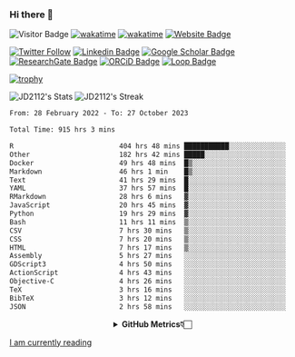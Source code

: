 ### Hi there 👋
![Visitor Badge](https://visitor-badge.laobi.icu/badge?page_id=JD2112.JD2112)
[![wakatime](https://github.com/JD2112/JD2112/actions/workflows/waka-readme.yml/badge.svg)](https://github.com/JD2112/JD2112/actions/workflows/waka-readme.yml)
[![wakatime](https://wakatime.com/badge/user/fe95275f-909a-4147-a45d-624981173898.svg)](https://wakatime.com/@fe95275f-909a-4147-a45d-624981173898)
[![Website Badge](https://img.shields.io/badge/website-informational?style=flat-square)](http://jyotirmoydas.netlify.app)

[![Twitter Follow](https://img.shields.io/twitter/follow/jyotirmoy21?style=social)](https://twitter.com/jyotirmoy21)
[![Linkedin Badge](https://img.shields.io/badge/-jyotirmoy-blue?style=plastic&logo=Linkedin&logoColor=white&link=https://www.linkedin.com/in/dasjyotirmoy/)](https://www.linkedin.com/in/dasjyotirmoy/)
[![Google Scholar Badge](https://img.shields.io/badge/-jyotirmoy-blue?style=plastic&logo=GoogleScholar&logoColor=white&link=https://scholar.google.se/citations?user=IMBYOv8AAAAJ&hl=en)](https://scholar.google.se/citations?user=IMBYOv8AAAAJ&hl=en)
[![ResearchGate Badge](https://img.shields.io/badge/-jyotirmoy-cyan?style=plastic&logo=ResearchGate&logoColor=white&link=https://www.researchgate.net/profile/Jyotirmoy-Das-3)](https://www.researchgate.net/profile/Jyotirmoy-Das-3)
[![ORCiD Badge](https://img.shields.io/badge/-jyotirmoy-green?style=plastic&logo=orcid&logoColor=white&link=https://orcid.org/0000-0002-5649-4658)](https://orcid.org/0000-0002-5649-4658)
[![Loop Badge](https://img.shields.io/badge/-jyotirmoy-orange?style=plastic&logo=Loop&logoColor=white&link=https://loop.frontiersin.org/people/1519976/overview)](https://loop.frontiersin.org/people/1519976/overview)

[![trophy](https://github-profile-trophy.vercel.app/?username=JD2112)](https://github.com/ryo-ma/github-profile-trophy)

<!--
**JD2112/JD2112** is a ✨ _special_ ✨ repository because its `README.md` (this file) appears on your GitHub profile.

Here are some ideas to get you started:

- 🔭 I’m currently working on ...
- 🌱 I’m currently learning ...
- 👯 I’m looking to collaborate on ...
- 🤔 I’m looking for help with ...
- 💬 Ask me about ...
- 📫 How to reach me: ...
- 😄 Pronouns: ...
- ⚡ Fun fact: ...
![JD2112's Top Languages](https://github-readme-stats.vercel.app/api/top-langs/?username=JD2112&theme=vue-dark&show_icons=true&hide_border=true&layout=compact)
-->
![JD2112's Stats](https://github-readme-stats.vercel.app/api?username=JD2112&theme=vue-dark&show_icons=true&hide_border=true&count_private=true)
![JD2112's Streak](https://github-readme-streak-stats.herokuapp.com/?user=JD2112&theme=vue-dark&hide_border=true)





<!--START_SECTION:waka-->

```txt
From: 28 February 2022 - To: 27 October 2023

Total Time: 915 hrs 3 mins

R                          404 hrs 48 mins ███████████░░░░░░░░░░░░░░   44.24 %
Other                      182 hrs 42 mins █████░░░░░░░░░░░░░░░░░░░░   19.97 %
Docker                     49 hrs 48 mins  █▒░░░░░░░░░░░░░░░░░░░░░░░   05.44 %
Markdown                   46 hrs 1 min    █▒░░░░░░░░░░░░░░░░░░░░░░░   05.03 %
Text                       41 hrs 29 mins  █░░░░░░░░░░░░░░░░░░░░░░░░   04.54 %
YAML                       37 hrs 57 mins  █░░░░░░░░░░░░░░░░░░░░░░░░   04.15 %
RMarkdown                  28 hrs 6 mins   ▓░░░░░░░░░░░░░░░░░░░░░░░░   03.07 %
JavaScript                 20 hrs 45 mins  ▓░░░░░░░░░░░░░░░░░░░░░░░░   02.27 %
Python                     19 hrs 29 mins  ▓░░░░░░░░░░░░░░░░░░░░░░░░   02.13 %
Bash                       11 hrs 11 mins  ▒░░░░░░░░░░░░░░░░░░░░░░░░   01.22 %
CSV                        7 hrs 30 mins   ▒░░░░░░░░░░░░░░░░░░░░░░░░   00.82 %
CSS                        7 hrs 20 mins   ▒░░░░░░░░░░░░░░░░░░░░░░░░   00.80 %
HTML                       7 hrs 17 mins   ▒░░░░░░░░░░░░░░░░░░░░░░░░   00.80 %
Assembly                   5 hrs 27 mins   ░░░░░░░░░░░░░░░░░░░░░░░░░   00.60 %
GDScript3                  4 hrs 50 mins   ░░░░░░░░░░░░░░░░░░░░░░░░░   00.53 %
ActionScript               4 hrs 43 mins   ░░░░░░░░░░░░░░░░░░░░░░░░░   00.52 %
Objective-C                4 hrs 26 mins   ░░░░░░░░░░░░░░░░░░░░░░░░░   00.49 %
TeX                        3 hrs 16 mins   ░░░░░░░░░░░░░░░░░░░░░░░░░   00.36 %
BibTeX                     3 hrs 12 mins   ░░░░░░░░░░░░░░░░░░░░░░░░░   00.35 %
JSON                       2 hrs 58 mins   ░░░░░░░░░░░░░░░░░░░░░░░░░   00.33 %
```

<!--END_SECTION:waka-->

<div align="center">
    <details>
        <summary><b>GitHub Metrics👇🏻</b></summary>
    <br>
        
[Get Details](https://metrics.lecoq.io/insights/JD2112)
    </details>
</div>

<a target="_blank" href="https://www.goodreads.com/user/show/21242415-jyotirmoy-das">I am currently reading</a>


